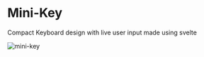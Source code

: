 # Mini-Key
Compact Keyboard design with live user input made using svelte

![mini-key](https://user-images.githubusercontent.com/83665497/180825143-80506268-a467-4bbd-b92f-eb19d66eea07.png)